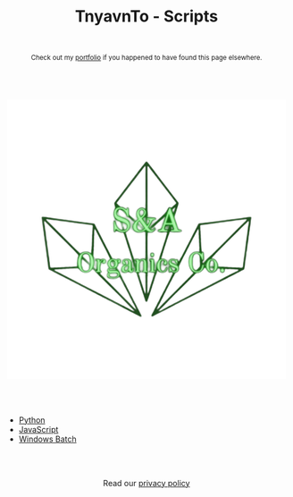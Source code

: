 <h1 align=center>TnyavnTo - Scripts</h1>

<br>

<p align=center><sup>Check out my <a href='https://tnyavnto.com' target='_blank'>portfolio</a> if you happened to have found this page elsewhere.</sup></p>

<br><br>

<p align=center>
    <img src='https://github.com/Svxy/imgs/blob/main/icon.png?raw=true' alt='Github Couldnt Load The Image'>
</p>

<br><br>

<p align=center>
<ul>
    <li><a href='./python'>Python</a></li>
    <li><a href='./javascript'>JavaScript</a></li>
    <li><a href='./batch'>Windows Batch</a></li>
</ul>
</p>

<br><br>

<p align=center>Read our <a href='https://tnyavnto.com/policy/' target='_blank'>privacy policy</a></p>